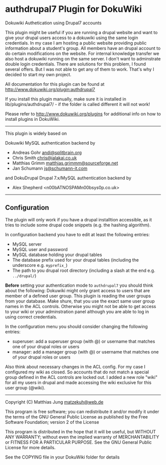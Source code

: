 # authdrupal7 Plugin for DokuWiki

Dokuwiki Authetication using Drupal7 accounts

This plugin might be useful if you are running a drupal website and want to give your drupal users access to a dokuwiki using the same login credentials.
In my case I am hosting a public website providing public information about a student's group. All members have an drupal account to do certain modifications on the website. For internal knowledge transfer we also host a dokuwiki running on the same server. I don't want to adminstrate double login credentials.
There are solutions for this problem, I found several offers. But I was not able to get any of them to work. That's why I decided to start my own project.

All documentation for this plugin can be found at
http://www.dokuwiki.org/plugin:authdrupal7

If you install this plugin manually, make sure it is installed in
lib/plugins/authdrupal7/ - if the folder is called different it
will not work!

Please refer to http://www.dokuwiki.org/plugins for additional info
on how to install plugins in DokuWiki.

----

This plugin is widely based on

Dokuwiki MySQL authentication backend by
* Andreas Gohr <andi@splitbrain.org>
* Chris Smith <chris@jalakai.co.uk>
* Matthias Grimm <matthias.grimmm@sourceforge.net>
* Jan Schumann <js@schumann-it.com>

and
DokuDrupal Drupal 7.x/MySQL authentication backend by
* Alex Shepherd <n00bATNOSPAMn00bsys0p.co.uk>

----
## Configuration
The plugin will only work if you have a drupal installtion accessible, as it tries to include some drupal code snippets (e.g. the hashing algorithm).

In configuration backend you have to edit at least the following entries:
* MySQL server
* MySQL user and password
* MySQL database holding your drupal tables
* The database prefix used for your drupal tables (including the underscore e.g. ```myprefix_```)
* The path to you drupal root directory (including a slash at the end e.g. ```../drupal/```)

**Before** setting your authentication mode to ```authdrupal7``` you should think about the following:
Dokuwiki might only grant access to users that are member of a defined user group. This plugin is reading the user groups from your database.
Make shure, that you use the exact same user group names in the ACL controls. Otherwise you might not be able to get access to your wiki or your adminstration panel although you are able to log in using correct credentials.

In the configuration menu you should consider changing the following entries:
* superuser: add a superuser group (with @) or username that matches one of your drupal roles or users
* manager: add a manager group (with @) or username that matches one of your drupal roles or users

Also think about necessary changes in the ACL config. For my case I configured my wiki as closed. So accounts that do not match a special group defined in the ACL controls are locked out. I added a new role "wiki" for all my users in drupal and made accessing the wiki exclusive for this user group (@wiki).

----
Copyright (C) Matthias Jung <matzekuh@web.de>

This program is free software; you can redistribute it and/or modify
it under the terms of the GNU General Public License as published by
the Free Software Foundation; version 2 of the License

This program is distributed in the hope that it will be useful,
but WITHOUT ANY WARRANTY; without even the implied warranty of
MERCHANTABILITY or FITNESS FOR A PARTICULAR PURPOSE.  See the
GNU General Public License for more details.

See the COPYING file in your DokuWiki folder for details
